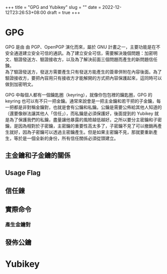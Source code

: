 +++
title = "GPG and Yubikey"
slug = ""
date = 2022-12-12T23:26:53+08:00
draft = true
+++

# GPG
GPG 是由 由 PGP、OpenPGP 演化而來，屬於 GNU 計畫之一，主要功能是在不安全通道建立安全可信的通訊。為了建立安全可信，需要解決幾個問題：加密明文、驗證發送方、驗證接收方，以及為了解決前面三個問題而產生的新問題信任鍊。  
為了驗證發送方，發送方需要產生只有發送方能產生的簽章併附在內容後面。為了驗證接收方，要把內容用只有接收方才能解開的方式把內容保護起來，這同時可以做到加密明文。

GPG 中每個人都有一個鑰匙圈（keyring），就像你包包裡的鑰匙圈，GPG 的 keyring 也可以有不只一把金鑰。通常來說會是一把主金鑰和若干把的子金鑰，每一把都是非對稱金鑰對，也就是會有公鑰和私鑰。公鑰是需要公佈給其他人知道的（還要像辦法讓其他人「信任」），而私鑰是必須保護好，後面提到的 Yubikey 就是為了保護我們的私鑰，盡量讓他暴露的風險越低越好。之所以要分主密鑰和子密鑰，是因為相對於子密鑰，主密鑰的重要性高太多了，子密鑰不見了可以撤銷再產生就好，因為子密鑰可以透過主密鑰產生。但是如果主密鑰不見，那就要重新產生，等於是一個全新的身份，所有信任關係必須從頭建立。

## 主金鑰和子金鑰的關係

## Usage Flag

## 信任鍊

## 實際命令
### 產生金鑰對

## 發佈公鑰

# Yubikey

